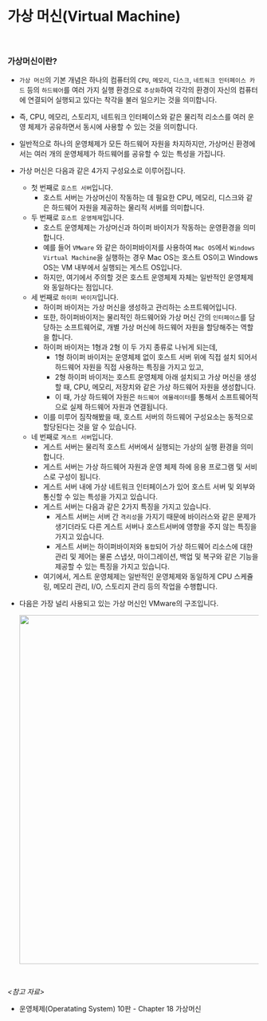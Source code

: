 # 가상 머신(Virtual Machine)

<br>

### 가상머신이란?

- `가상 머신`의 기본 개념은 하나의 컴퓨터의 `CPU`, `메모리`, `디스크`, `네트워크 인터페이스 카드` 등의 `하드웨어`를 여러 가지 실행 환경으로 `추상화`하여 각각의 환경이 자신의 컴퓨터에 연결되어 실행되고 있다는 착각을 불러 일으키는 것을 의미합니다.
- 즉, CPU, 메모리, 스토리지, 네트워크 인터페이스와 같은 물리적 리소스를 여러 운영 체제가 공유하면서 동시에 사용할 수 있는 것을 의미합니다.
- 일반적으로 하나의 운영체제가 모든 하드웨어 자원을 차지하지만, 가상머신 환경에서는 여러 개의 운영체제가 하드웨어를 공유할 수 있는 특성을 가집니다.
- 가상 머신은 다음과 같은 4가지 구성요소로 이루어집니다.
    - 첫 번째로 `호스트 서버`입니다.
        - 호스트 서버는 가상머신이 작동하는 데 필요한 CPU, 메모리, 디스크와 같은 하드웨어 자원을 제공하는 물리적 서버를 의미합니다.
    - 두 번째로 `호스트 운영체제`입니다.
        - 호스트 운영체제는 가상머신과 하이퍼 바이저가 작동하는 운영환경을 의미합니다.
        - 예를 들어 `VMware` 와 같은 하이퍼바이저를 사용하여 `Mac OS`에서 `Windows Virtual Machine`을 실행하는 경우 Mac OS는 호스트 OS이고 Windows OS는 VM 내부에서 실행되는 게스트 OS입니다.
        - 하지만, 여기에서 주의할 것은 호스트 운영체제 자체는 일반적인 운영체제와 동일하다는 점입니다.
    - 세 번째로 `하이퍼 바이저`입니다.
        - 하이퍼 바이저는 가상 머신을 생성하고 관리하는 소프트웨어입니다.
        - 또한, 하이퍼바이저는 물리적인 하드웨어와 가상 머신 간의 `인터페이스`를 담당하는 소프트웨어로, 개별 가상 머신에 하드웨어 자원을 할당해주는 역할을 합니다.
        - 하이퍼 바이저는 1형과 2형 이 두 가지 종류로 나뉘게 되는데,
            - 1형 하이퍼 바이저는 운영체제 없이 호스트 서버 위에 직접 설치 되어서 하드웨어 자원을 직접 사용하는 특징을 가지고 있고,
            - 2형 하이퍼 바이저는 호스트 운영체제 아래 설치되고 가상 머신을 생성할 때, CPU, 메모리, 저장치와 같은 가상 하드웨어 자원을 생성합니다.
            - 이 때, 가상 하드웨어 자원은 `하드웨어 에뮬레이터`를 통해서 소프트웨어적으로 실제 하드웨어 자원과 연결됩니다.
        - 이를 미루어 짐작해봤을 때, 호스트 서버의 하드웨어 구성요소는 동적으로 할당된다는 것을 알 수 있습니다.
    - 네 번째로 `게스트 서버`입니다.
        - 게스트 서버는 물리적 호스트 서버에서 실행되는 가상의 실행 환경을 의미합니다.
        - 게스트 서버는 가상 하드웨어 자원과 운영 체제 하에 응용 프로그램 및 서비스로 구성이 됩니다.
        - 게스트 서버 내에 가상 네트워크 인터페이스가 있어 호스트 서버 및 외부와 통신할 수 있는 특성을 가지고 있습니다.
        - 게스트 서버는 다음과 같은 2가지 특징을 가지고 있습니다.
            - 게스트 서버는 서버 간 `격리성`을 가지기 때문에 바이러스와 같은 문제가 생기더라도 다른 게스트 서버나 호스트서버에 영향을 주지 않는 특징을 가지고 있습니다.
            - 게스트 서버는 하이퍼바이저와 `통합`되어 가상 하드웨어 리소스에 대한 관리 및 제어는 물론 스냅샷, 마이그레이션, 백업 및 복구와 같은 기능을 제공할 수 있는 특징을 가지고 있습니다.
        - 여기에서, 게스트 운영체제는 일반적인 운영체제와 동일하게 CPU 스케쥴링, 메모리 관리, I/O, 스토리지 관리 등의 작업을 수행합니다.
- 다음은 가장 널리 사용되고 있는 가상 머신인 VMware의 구조입니다.
    
  <img width="700" src="https://user-images.githubusercontent.com/88137420/226522765-90b96caf-763b-4831-8bf9-64deda7148ce.png" />

<br>

*<참고 자료>*

- 운영체제(Operatating System) 10판 - Chapter 18 가상머신
